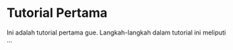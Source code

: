 # Tutorial Pertama

Ini adalah tutorial pertama gue. Langkah-langkah dalam tutorial ini meliputi ...

